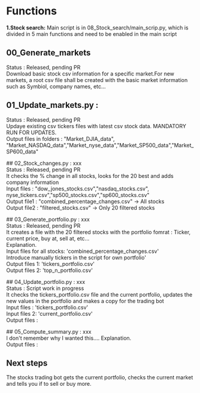 
# Functions

**1.Stock search:** Main script is in 08_Stock_search/main_scrip.py, which is divided in 5 main functions and need to be enabled in the main script<br>

## 00_Generate_markets <br> 
Status : Released, pending PR <br>
Download basic stock csv information for a specific market.For new markets, a root csv file shall be created with the basic market information such as Symbiol, company names, etc...   <br>

## 01_Update_markets.py : <br> 
Status : Released, pending PR <br>
Updaye existing csv tickers files with latest csv stock data. MANDATORY RUN FOR UPDATES. <br>
Output files in folders : "Market_DJIA_data", "Market_NASDAQ_data","Market_nyse_data","Market_SP500_data","Market_SP600_data" <br>

## 02_Stock_changes.py : xxx <br>
Status : Released, pending PR <br>
It checks the % change in all stocks, looks for the 20 best and adds company information <br> 
Input files : "dow_jones_stocks.csv","nasdaq_stocks.csv", nyse_tickers.csv","sp500_stocks.csv","sp600_stocks.csv"   <br>
Output file1 : "combined_percentage_changes.csv" -> All stocks <br>
Output file2 : "filtered_stocks.csv" -> Only 20 filtered stocks<br>

## 03_Generate_portfolio.py : xxx <br>
Status : Released, pending PR <br>
It creates a file with the 20 filtered stocks with the portfolio fomrat : Ticker, current price, buy at, sell at, etc... <br>
Explanation. <br>
Input files for all stocks: 'combined_percentage_changes.csv'<br>
Introduce manually tickers in the script for own portfolio'<br>
Output files 1: 'tickers_portfolio.csv'<br>
Output files 2: 'top_n_portfolio.csv'<br>

## 04_Update_portfolio.py : xxx <br>
Status : Script work in progress<br>
It checks the tickers_portfolio.csv file and the current portfolio, updates the new values in the portfolio and makes a copy for the trading bot<br>
Input files : 'tickers_portfolio.csv' <br>
Input files 2: 'current_portfolio.csv' <br>
Output files : <br>

## 05_Compute_summary.py : xxx <br>
I don't remember why I wanted this.... 
Explanation. <br>
Output files : <br>

## Next steps <br>
The stocks trading bot gets the current portfolio, checks the current market and tells you if to sell or buy more.
